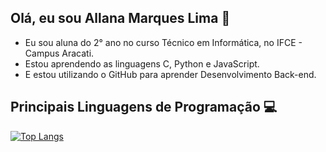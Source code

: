 ## Olá, eu sou Allana Marques Lima 👋
- Eu sou aluna do 2° ano no curso Técnico em Informática, no IFCE - Campus Aracati.
- Estou aprendendo as linguagens C, Python e JavaScript.
- E estou utilizando o GitHub para aprender Desenvolvimento Back-end.
  
 ## Principais Linguagens de Programação 💻
 [![Top Langs](https://github-readme-stats.vercel.app/api/top-langs/?username=Allana588&layout=compact)](https://github.com/anuraghazra/github-readme-stats)
<!--
**Allana588/Allana588** is a ✨ _special_ ✨ repository because its `README.md` (this file) appears on your GitHub profile.


